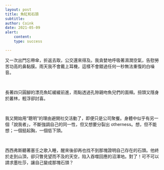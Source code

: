 ```yaml
---
layout: post
title: 魚缸和石頭
subtitle: 
author: Coink
date: 2021-05-09
alert: 
    content: 
    type: success

---
```




又一次出門忘帶傘，折返去取，公交還來得及。我貪婪地呼吸著濕潤空氣，告慰勞苦功高的鼻黏膜。雨天我不會戴上耳機，這樣不會錯過任何一秒無法重復的白噪音。

<br>

長著四只圓腳的漂亮魚缸緩緩前進，雨點透過孔隙親吻魚兒們的面頰。扭頭又隱身於叢林，輕浮卻討喜。

<br>

我又開始用“聰明”的理由避開社交活動了，即便只是公司聚餐。身體中似乎有另一個「說我者」，不斷強調自己的同一性，但又想要分裂出 otherness。想，但不能想；一個挺起胸，一個低下頭。

<br>

西西弗斯聽著塞壬之歌入睡，醒來後卻再也找不到那塊證明自己存在的石頭。他終於走到山頂，卻只瞥見望而不及的天空，陷入吞噬回應的沼澤地。對了！可不可以請求墨杜莎，讓自己變成那塊石頭？

